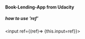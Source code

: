 #### Book-Lending-App from Udacity
##### how to use 'ref'
<input ref={(ref)=> {this.input=ref}}> <br>
</input>
